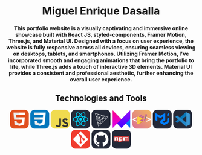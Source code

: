 <h1 align="center" style="font-weight: bold;">Miguel Enrique Dasalla</h1>

<h4 align="center">This portfolio website is a visually captivating and immersive online showcase built with React JS, styled-components, Framer Motion, Three.js, and Material UI. Designed with a focus on user experience, the website is fully responsive across all devices, ensuring seamless viewing on desktops, tablets, and smartphones. Utilizing Framer Motion, I've incorporated smooth and engaging animations that bring the portfolio to life, while Three.js adds a touch of interactive 3D elements. Material UI provides a consistent and professional aesthetic, further enhancing the overall user experience.</h4>

<h2 align="center" style="font-weight: bold;">Technologies and Tools</h2>

<div align="center">

<img src="./src/images/icons/html.png" alt="HTML" width="50">
<img src="./src/images/icons/css.png" alt="CSS" width="50">
<img src="./src/images/icons/js.png" alt="JavaScript" width="50">
<img src="./src/images/icons/react.png" alt="React" width="50">
<img src="./src/images/icons/three.png" alt="Three JS" width="50">
<img src="./src/images/icons/framer.png" alt="Framer Motion" width="50">
<img src="./src/images/icons/styled.png" alt="Styled Components" width="50">
<img src="./src/images/icons/mui.png" alt="Material UI" width="50">
<img src="./src/images/icons/vscode.png" alt="Visual Studio Code" width="50">
<img src="./src/images/icons/git.png" alt="Git" width="50">
<img src="./src/images/icons/github.png" alt="Github" width="50">
<img src="./src/images/icons/npm.png" alt="NPM" width="50">

</div>
